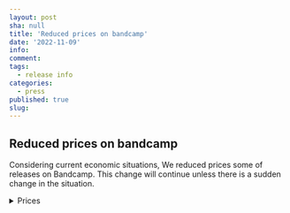 ```yaml
---
layout: post
sha: null
title: 'Reduced prices on bandcamp'
date: '2022-11-09'
info: 
comment: 
tags:
  - release info
categories:
  - press
published: true
slug: 
---
```


## Reduced prices on bandcamp


Considering current economic situations, We reduced prices some of releases on Bandcamp. This change will continue unless there is a sudden change in the situation.

<details><summary>Prices</summary>
  
### Heart
no change  
[LINK](https://sparkdnb.bandcamp.com/album/heart-single-2022-late "Heart")
  
### $12 Kaleidoscope
dropped down to $9.99
[LINK](https://sparkdnb.bandcamp.com/album/kaleidoscope "Kaleidoscope")

#### All $2.0 singles included in Kaleidoscope
dropped down to $1.5  
#### $1.0 What are you dreaming of?
dropped down to $0.7  
  
### $4 Oblivion
no changes
[LINK](https://sparkdnb.bandcamp.com/album/oblivion "Oblivion")
  
### $1.5 Dandelion
dropped down to $1.2
[LINK](https://sparkdnb.bandcamp.com/album/dandelion-single-2022-early "Dandelion")
  
  
https://sparkdnb.bandcamp.com/

</details>